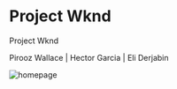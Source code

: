 # Project Wknd

Project Wknd

Pirooz Wallace | Hector Garcia | Eli Derjabin

<img src='screenshots\LandingPage.png' alt=homepage>



